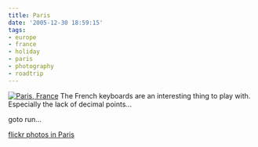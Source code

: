 ```yaml
---
title: Paris
date: '2005-12-30 18:59:15'
tags:
- europe
- france
- holiday
- paris
- photography
- roadtrip
---
```


<a href="http://flickr.com/photos/jufemaiz/tags/paris/"><img alt="Paris, France" title="Paris, France" src="http://static.flickr.com/9/86416787_0da2f2dfa5.jpg" /></a>
The French keyboards are an interesting thing to play with. Especially  the lack of decimal points...

goto run...

<a href="http://flickr.com/photos/jufemaiz/tags/paris/">flickr photos in Paris</a>
